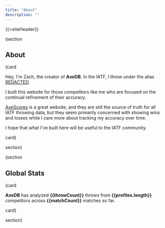 ```yaml
---
title: "About"
description: ""
---
```


{{>siteHeader}}

(section

## About

(card

Hey, I'm Zach, the creator of **AxeDB**. In the IATF, I throw under the alias [REDACTED](/1207260).

I built this website for those competitors like me who are focused on the continual refinement of their accuracy.

[AxeScores](https://axescores.com) is a great website, and they are still the source of truth for all IATF throwing data, but they seem primarily concerned with showing wins and losses while I care more about tracking my accuracy over time.

I hope that what I've built here will be useful to the IATF community.

card)

section)

(section

## Global Stats

(card

**AxeDB** has analyzed **{{throwCount}}** throws from **{{profiles.length}}** competitors across **{{matchCount}}** matches so far.

card)

section)